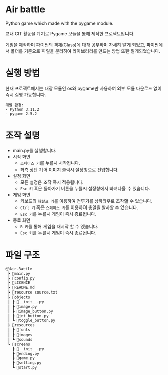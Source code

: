 # Air battle
Python game which made with the pygame module.

교내 CIT 활동을 계기로 Pygame 모듈을 통해 제작한 프로젝트입니다.

게임을 제작하며 파이썬의 객체(Class)에 대해 공부하며 자세히 알게 되었고, 파이썬에서 폴더를 기준으로 파일을 분리하여 라이브러리를 만드는 방법 또한 알게되었습니다.

# 실행 방법
현재 프로젝트에서는 내장 모듈인 os와 pygame만 사용하여 외부 모듈 다운로드 없이 즉시 실행 가능합니다.

```
개발 환경:
- Python 3.11.2
- pygame 2.5.2
```

# 조작 설명
- main.py를 실행합니다.
- 시작 화면
    - `스페이스 키`를 누를시 시작됩니다.
    - 좌측 상단 기어 이미지 클릭시 설정창으로 진입합니다.
- 설정 화면
    - 모든 설정은 조작 즉시 적용됩니다.
    - `Esc 키` 혹은 돌아가기 버튼을 누를시 설정창에서 빠져나올 수 있습니다.
- 게임 화면
    - 키보드의 `화살표 키`를 이용하여 전투기를 상하좌우로 조작할 수 있습니다.
    - `Ctrl 키` 혹은 `스페이스 키`를 이용하여 총알을 발사할 수 있습니다.
    - `Esc 키`를 누를시 게임이 즉시 종료됩니다.
- 종료 화면
    - `R 키`를 통해 게임을 재시작 할 수 있습니다.
    - `Esc 키`를 누를시 게임이 즉시 종료됩니다.

# 파일 구조
```bash
📦Air-Battle
 ┣ 📜main.py
 ┣ 📜config.py
 ┣ 📜LICENCE
 ┣ 📜README.md
 ┣ 📜resource source.txt
 ┣ 📂objects
 ┃ ┣ 📜__init__.py
 ┃ ┣ 📜image.py
 ┃ ┣ 📜image_button.py
 ┃ ┣ 📜int_button.py
 ┃ ┗ 📜toggle_button.py
 ┣ 📂resources
 ┃ ┣ 📂fonts
 ┃ ┣ 📂images
 ┃ ┗ 📂sounds
 ┗ 📂screens
   ┣ 📜__init__.py
   ┣ 📜ending.py
   ┣ 📜game.py
   ┣ 📜setting.py
   ┗ 📜start.py

```